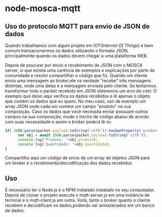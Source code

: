# node-mosca-mqtt
## Uso do protocolo MQTT para envio de JSON de dados

Quando trabalhamos com algum projeto em IOT(_Internet Of Things_) é bem comum transacionarmos os dados utilizando o formato JSON, principalmente quando os dados devem chegar a uma plataforma WEB.

Depois de procurar por envio e recebimento de JSON com o MOSCA server, vi que existia uma carência de exemplos e explicações por parte da comunidade e resolvi compartilhar o código que fiz. 
Quando um cliente envia uma mensagem ao broker,ele na verdade "recebe" três mensagens distintas, onde uma delas é a mensagem enviada pelo cliente. Se tentarmos transformar todo o packet recebido em JSON obteremos um erro de _cast_. O exemplo que deixo aqui verifica os dados recebidos e lê apenas o objeto que contém os dados que eu quero. No meu caso, uso de exemplo um array JSON onde cada um contém um campo "produto" na sua composição. Caso os dados que você necessita enviar possuam outros campos na sua composição, mude o trecho de código abaixo de acordo com suas necessidade e assim o broker poderá lê-lo:
```javascript
if( JSON.parse(packet.payload.toString('utf8')).hasOwnProperty('produto') ){
      var obj = await JSON.parse(packet.payload.toString('utf8'));
      console.log('Produto: '+obj.produto);
      console.log('Quantidade: '+obj.quantidade);
}
```

Compartilho aqui um código de envio de um array de objetos JSON para um broker e o recebimento/decodificação dos dados recebidos.

## Uso
É necessário ter o Node.js e o NPM instalado instalado no seu computador.
Depois de clonar o projeto execute o mqtt-server.js em uma instância de terminal e o mqtt-client.js em outra.
Voila, tanto o broker quanto o cliente recebem e decodificam os dados,podendo ser armazenados em um banco de dados.
